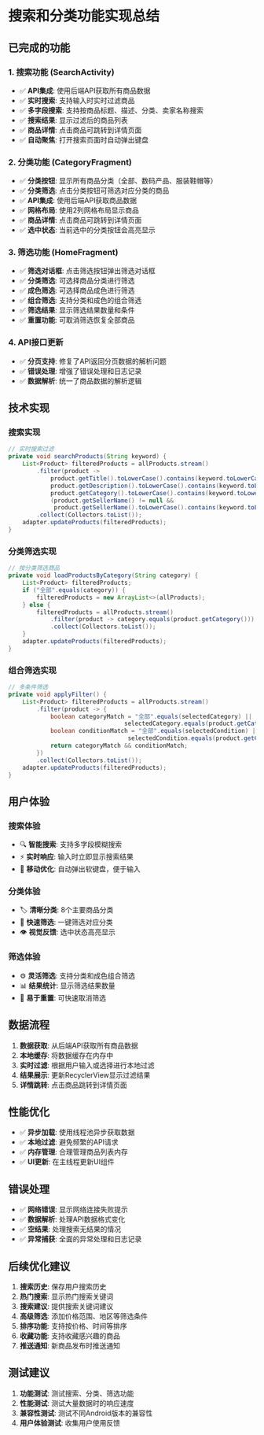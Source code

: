 # 搜索和分类功能实现总结

## 已完成的功能

### 1. 搜索功能 (SearchActivity)
- ✅ **API集成**: 使用后端API获取所有商品数据
- ✅ **实时搜索**: 支持输入时实时过滤商品
- ✅ **多字段搜索**: 支持按商品标题、描述、分类、卖家名称搜索
- ✅ **搜索结果**: 显示过滤后的商品列表
- ✅ **商品详情**: 点击商品可跳转到详情页面
- ✅ **自动聚焦**: 打开搜索页面时自动弹出键盘

### 2. 分类功能 (CategoryFragment)
- ✅ **分类按钮**: 显示所有商品分类（全部、数码产品、服装鞋帽等）
- ✅ **分类筛选**: 点击分类按钮可筛选对应分类的商品
- ✅ **API集成**: 使用后端API获取商品数据
- ✅ **网格布局**: 使用2列网格布局显示商品
- ✅ **商品详情**: 点击商品可跳转到详情页面
- ✅ **选中状态**: 当前选中的分类按钮会高亮显示

### 3. 筛选功能 (HomeFragment)
- ✅ **筛选对话框**: 点击筛选按钮弹出筛选对话框
- ✅ **分类筛选**: 可选择商品分类进行筛选
- ✅ **成色筛选**: 可选择商品成色进行筛选
- ✅ **组合筛选**: 支持分类和成色的组合筛选
- ✅ **筛选结果**: 显示筛选结果数量和条件
- ✅ **重置功能**: 可取消筛选恢复全部商品

### 4. API接口更新
- ✅ **分页支持**: 修复了API返回分页数据的解析问题
- ✅ **错误处理**: 增强了错误处理和日志记录
- ✅ **数据解析**: 统一了商品数据的解析逻辑

## 技术实现

### 搜索实现
```java
// 实时搜索过滤
private void searchProducts(String keyword) {
    List<Product> filteredProducts = allProducts.stream()
        .filter(product -> 
            product.getTitle().toLowerCase().contains(keyword.toLowerCase()) ||
            product.getDescription().toLowerCase().contains(keyword.toLowerCase()) ||
            product.getCategory().toLowerCase().contains(keyword.toLowerCase()) ||
            (product.getSellerName() != null && 
             product.getSellerName().toLowerCase().contains(keyword.toLowerCase())))
        .collect(Collectors.toList());
    adapter.updateProducts(filteredProducts);
}
```

### 分类筛选实现
```java
// 按分类筛选商品
private void loadProductsByCategory(String category) {
    List<Product> filteredProducts;
    if ("全部".equals(category)) {
        filteredProducts = new ArrayList<>(allProducts);
    } else {
        filteredProducts = allProducts.stream()
            .filter(product -> category.equals(product.getCategory()))
            .collect(Collectors.toList());
    }
    adapter.updateProducts(filteredProducts);
}
```

### 组合筛选实现
```java
// 多条件筛选
private void applyFilter() {
    List<Product> filteredProducts = allProducts.stream()
        .filter(product -> {
            boolean categoryMatch = "全部".equals(selectedCategory) || 
                                 selectedCategory.equals(product.getCategory());
            boolean conditionMatch = "全部".equals(selectedCondition) || 
                                  selectedCondition.equals(product.getCondition());
            return categoryMatch && conditionMatch;
        })
        .collect(Collectors.toList());
    adapter.updateProducts(filteredProducts);
}
```

## 用户体验

### 搜索体验
- 🔍 **智能搜索**: 支持多字段模糊搜索
- ⚡ **实时响应**: 输入时立即显示搜索结果
- 📱 **移动优化**: 自动弹出软键盘，便于输入

### 分类体验
- 🏷️ **清晰分类**: 8个主要商品分类
- 🎯 **快速筛选**: 一键筛选对应分类
- 👁️ **视觉反馈**: 选中状态高亮显示

### 筛选体验
- ⚙️ **灵活筛选**: 支持分类和成色组合筛选
- 📊 **结果统计**: 显示筛选结果数量
- 🔄 **易于重置**: 可快速取消筛选

## 数据流程

1. **数据获取**: 从后端API获取所有商品数据
2. **本地缓存**: 将数据缓存在内存中
3. **实时过滤**: 根据用户输入或选择进行本地过滤
4. **结果展示**: 更新RecyclerView显示过滤结果
5. **详情跳转**: 点击商品跳转到详情页面

## 性能优化

- ✅ **异步加载**: 使用线程池异步获取数据
- ✅ **本地过滤**: 避免频繁的API请求
- ✅ **内存管理**: 合理管理商品列表内存
- ✅ **UI更新**: 在主线程更新UI组件

## 错误处理

- ✅ **网络错误**: 显示网络连接失败提示
- ✅ **数据解析**: 处理API数据格式变化
- ✅ **空结果**: 处理搜索无结果的情况
- ✅ **异常捕获**: 全面的异常处理和日志记录

## 后续优化建议

1. **搜索历史**: 保存用户搜索历史
2. **热门搜索**: 显示热门搜索关键词
3. **搜索建议**: 提供搜索关键词建议
4. **高级筛选**: 添加价格范围、地区等筛选条件
5. **排序功能**: 支持按价格、时间等排序
6. **收藏功能**: 支持收藏感兴趣的商品
7. **推送通知**: 新商品发布时推送通知

## 测试建议

1. **功能测试**: 测试搜索、分类、筛选功能
2. **性能测试**: 测试大量数据时的响应速度
3. **兼容性测试**: 测试不同Android版本的兼容性
4. **用户体验测试**: 收集用户使用反馈 